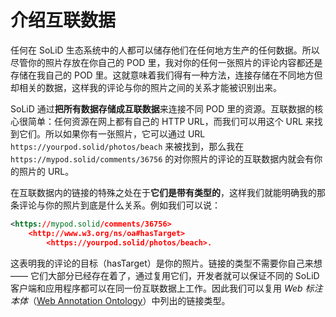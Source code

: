 # 介绍互联数据

任何在 SoLiD 生态系统中的人都可以储存他们在任何地方生产的任何数据。所以尽管你的照片存放在你自己的 POD 里，我对你的任何一张照片的评论内容都还是存储在我自己的 POD 里。这就意味着我们得有一种方法，连接存储在不同地方但却相关的数据，这样我的评论与你的照片之间的关系才能被识别出来。

SoLiD 通过**把所有数据存储成互联数据**来连接不同 POD 里的资源。互联数据的核心很简单：任何资源在网上都有自己的 HTTP URL，而我们可以用这个 URL 来找到它们。所以如果你有一张照片，它可以通过 URL `https://yourpod.solid/photos/beach` 来被找到，那么我在 `https://mypod.solid/comments/36756` 的对你照片的评论的互联数据内就会有你的照片的 URL。

在互联数据内的链接的特殊之处在于**它们是带有类型的**，这样我们就能明确我的那条评论与你的照片到底是什么关系。例如我们可以说：

```xml
<https://mypod.solid/comments/36756>
    <http://www.w3.org/ns/oa#hasTarget>
        <https://yourpod.solid/photos/beach>.
```

这表明我的评论的目标（hasTarget）是你的照片。链接的类型不需要你自己来想 —— 它们大部分已经存在着了，通过复用它们，开发者就可以保证不同的 SoLiD 客户端和应用程序都可以在同一份互联数据上工作。因此我们可以复用 _Web 标注本体_（[Web Annotation Ontology](https://www.w3.org/TR/annotation-vocab/)）中列出的链接类型。
